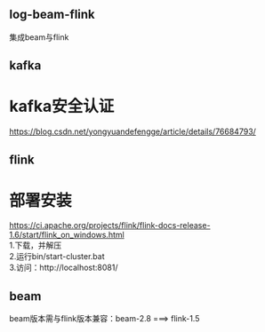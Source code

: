 ## log-beam-flink
集成beam与flink

## kafka
# kafka安全认证
https://blog.csdn.net/yongyuandefengge/article/details/76684793/  


## flink
# 部署安装
https://ci.apache.org/projects/flink/flink-docs-release-1.6/start/flink_on_windows.html  
1.下载，并解压  
2.运行bin/start-cluster.bat  
3.访问：http://localhost:8081/  


## beam
beam版本需与flink版本兼容：beam-2.8 ===> flink-1.5